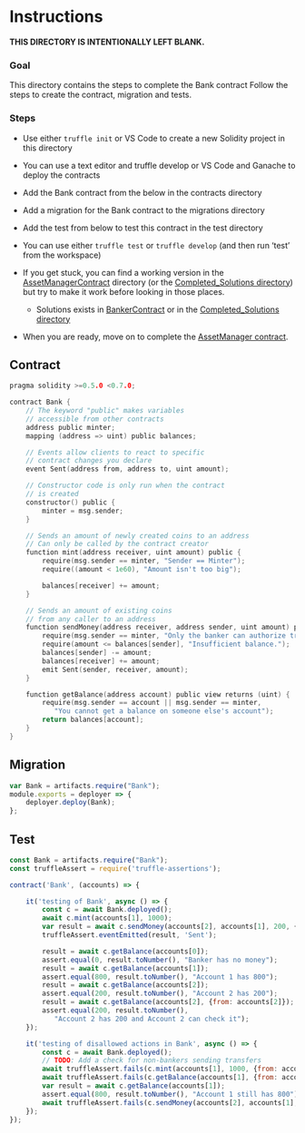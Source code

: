 # Instructions

**THIS DIRECTORY IS INTENTIONALLY LEFT BLANK.**

### Goal
This directory contains the steps to complete the Bank contract Follow the steps to create the contract, migration and tests.

### Steps
- Use either `truffle init` or VS Code to create a new Solidity
  project in this directory

- You can use a text editor and truffle develop or VS Code and Ganache
  to deploy the contracts

- Add the Bank contract from the below in the contracts directory

- Add a migration for the Bank contract to the migrations directory

- Add the test from below to test this contract in the test directory

- You can use either `truffle test` or `truffle develop` (and then run
  ‘test’ from the workspace)

- If you get stuck, you can find a working version in the [AssetManagerContract](../AssetManagerContract)
  directory (or the [Completed_Solutions directory](../../../Completed_Solutions)) but try to make it
  work before looking in those places.

  - Solutions exists in [BankerContract](../BankerContract/) or in the [Completed_Solutions directory](../../../Completed_Solutions)

- When you are ready, move on to complete the [AssetManager contract](../AssetManagerContract/README.md).  
  
## Contract

``` c
pragma solidity >=0.5.0 <0.7.0;

contract Bank {
    // The keyword "public" makes variables
    // accessible from other contracts
    address public minter;
    mapping (address => uint) public balances;

    // Events allow clients to react to specific
    // contract changes you declare
    event Sent(address from, address to, uint amount);

    // Constructor code is only run when the contract
    // is created
    constructor() public {
        minter = msg.sender;
    }

    // Sends an amount of newly created coins to an address
    // Can only be called by the contract creator
    function mint(address receiver, uint amount) public {
        require(msg.sender == minter, "Sender == Minter");
        require((amount < 1e60), "Amount isn't too big");

        balances[receiver] += amount;
    }

    // Sends an amount of existing coins
    // from any caller to an address
    function sendMoney(address receiver, address sender, uint amount) public {
        require(msg.sender == minter, "Only the banker can authorize transfers");
        require(amount <= balances[sender], "Insufficient balance.");
        balances[sender] -= amount;
        balances[receiver] += amount;
        emit Sent(sender, receiver, amount);
    }

    function getBalance(address account) public view returns (uint) {
        require(msg.sender == account || msg.sender == minter,
           "You cannot get a balance on someone else's account");
        return balances[account];
    }
}
```

## Migration

``` javascript
var Bank = artifacts.require("Bank");
module.exports = deployer => {
    deployer.deploy(Bank);
};
```

## Test

``` javascript
const Bank = artifacts.require("Bank");
const truffleAssert = require('truffle-assertions');

contract('Bank', (accounts) => {

    it('testing of Bank', async () => {
        const c = await Bank.deployed();
        await c.mint(accounts[1], 1000);
        var result = await c.sendMoney(accounts[2], accounts[1], 200, {from: accounts[0]});
        truffleAssert.eventEmitted(result, 'Sent');

        result = await c.getBalance(accounts[0]);
        assert.equal(0, result.toNumber(), "Banker has no money");
        result = await c.getBalance(accounts[1]);
        assert.equal(800, result.toNumber(), "Account 1 has 800");
        result = await c.getBalance(accounts[2]);
        assert.equal(200, result.toNumber(), "Account 2 has 200");
        result = await c.getBalance(accounts[2], {from: accounts[2]});
        assert.equal(200, result.toNumber(),
           "Account 2 has 200 and Account 2 can check it");        
    });

    it('testing of disallowed actions in Bank', async () => {
        const c = await Bank.deployed();
        // TODO: Add a check for non-bankers sending transfers
        await truffleAssert.fails(c.mint(accounts[1], 1000, {from: accounts[1]}));
        await truffleAssert.fails(c.getBalance(accounts[1], {from: accounts[2]}));
        var result = await c.getBalance(accounts[1]);
        assert.equal(800, result.toNumber(), "Account 1 still has 800");
        await truffleAssert.fails(c.sendMoney(accounts[2], accounts[1], 1000, {from: accounts[0]}));
    });
});
```

